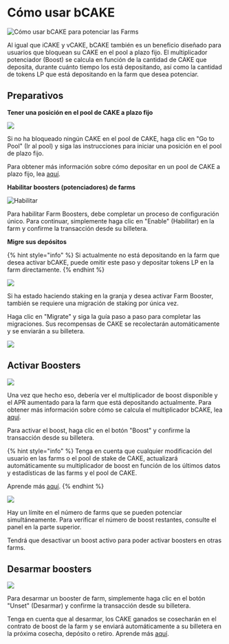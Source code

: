 # Cómo usar bCAKE

![Cómo usar bCAKE para potenciar las Farms](<../../../.gitbook/assets/image (4) (2) (1).png>)

Al igual que iCAKE y vCAKE, bCAKE también es un beneficio diseñado para usuarios que bloquean su CAKE en el pool a plazo fijo. El multiplicador potenciador (Boost) se calcula en función de la cantidad de CAKE que deposita, durante cuánto tiempo los está depositando, así como la cantidad de tokens LP que está depositando en la farm que desea potenciar.&#x20;

## Preparativos&#x20;

**Tener una posición en el pool de CAKE a plazo fijo**

![](<../../../.gitbook/assets/image (9) (1) (2).png>)

Si no ha bloqueado ningún CAKE en el pool de CAKE, haga clic en "Go to Pool" (Ir al pool) y siga las instrucciones para iniciar una posición en el pool de plazo fijo.&#x20;

Para obtener más información sobre cómo depositar en un pool de CAKE a plazo fijo, lea [aquí](../../syrup-pools/nuevo-cake-pool/#staking-a-plazo-fijo).&#x20;

**Habilitar boosters (potenciadores) de farms**

![Habilitar](<../../../.gitbook/assets/image (6) (1) (3).png>)

Para habilitar Farm Boosters, debe completar un proceso de configuración único. Para continuar, simplemente haga clic en "Enable" (Habilitar) en la farm y confirme la transacción desde su billetera.&#x20;

**Migre sus depósitos**

{% hint style="info" %}
Si actualmente no está depositando en la farm que desea activar bCAKE, puede omitir este paso y depositar tokens LP en la farm directamente.
{% endhint %}

![](<../../../.gitbook/assets/image (8) (2) (1).png>)

Si ha estado haciendo staking en la granja y desea activar Farm Booster, también se requiere una migración de staking por única vez.&#x20;

Haga clic en "Migrate" y siga la guía paso a paso para completar las migraciones. Sus recompensas de CAKE se recolectarán automáticamente y se enviarán a su billetera.

![](<../../../.gitbook/assets/image (3) (1) (2).png>)

## Activar Boosters

![](<../../../.gitbook/assets/image (1) (2) (2).png>)

Una vez que hecho eso, debería ver el multiplicador de boost disponible y el APR aumentado para la farm que está depositando actualmente. Para obtener más información sobre cómo se calcula el multiplicador bCAKE, lea [aquí](faq.md).&#x20;

Para activar el boost, haga clic en el botón "Boost" y confirme la transacción desde su billetera.&#x20;

{% hint style="info" %}
Tenga en cuenta que cualquier modificación del usuario en las farms o el pool de stake de CAKE, actualizará automáticamente su multiplicador de boost en función de los últimos datos y estadísticas de las farms y el pool de CAKE.&#x20;

Aprende más [aquí](faq.md).
{% endhint %}

![](<../../../.gitbook/assets/image (2) (2) (1).png>)

Hay un límite en el número de farms que se pueden potenciar simultáneamente. Para verificar el número de boost restantes, consulte el panel en la parte superior.&#x20;

Tendrá que desactivar un boost activo para poder activar boosters en otras farms.&#x20;

## Desarmar boosters

![](<../../../.gitbook/assets/image (5) (2).png>)

Para desarmar un booster de farm, simplemente haga clic en el botón "Unset" (Desarmar) y confirme la transacción desde su billetera.&#x20;

Tenga en cuenta que al desarmar, los CAKE ganados se cosecharán en el contrato de boost de la farm y se enviará automáticamente a su billetera en la próxima cosecha, depósito o retiro. Aprende más [aquí](faq.md).
